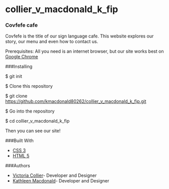# collier_v_macdonald_k_fip

### Covfefe cafe

Covfefe is the title of our sign language cafe. This website explores our story, our menu and even how to contact us.

Prerequisites: All you need is an internet browser, but our site works best on [Google Chrome](https://www.google.com/chrome/)

###Installing

$ git init

$ Clone this repository

$ git clone https://github.com/kmacdonald80262/collier_v_macdonald_k_fip.git

$ Go into the repository

$ cd collier_v_macdonald_k_fip

Then you can see our site!

###Built With

- [CSS 3](https://cssreference.io/flexbox/)
- [HTML 5](https://dev.w3.org/html5/html-author/)

###Authors

- [Victoria Collier](https://github.com/vcollier)- Developer and Designer
- [Kathleen Macdonald](https://github.com/kmacdonald80262)- Developer and Designer